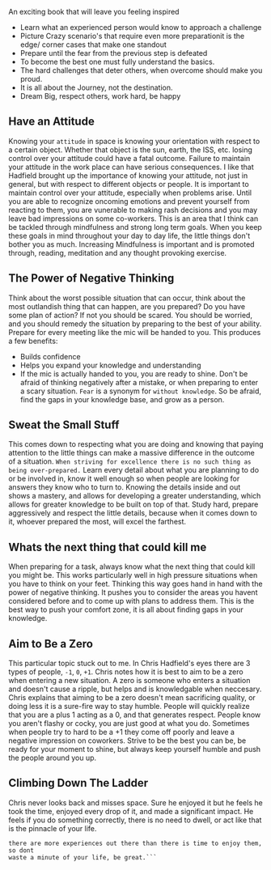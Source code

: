 An exciting book that will leave you feeling inspired

* Learn what an experienced person would know to approach a challenge
* Picture Crazy scenario's that require even more preparationit is the edge/ corner cases that make one standout
* Prepare until the fear from the previous step is defeated
* To become the best one must fully understand the basics.
* The hard challenges that deter others, when overcome should make you proud.
* It is all about the Journey, not the destination.
* Dream Big, respect others, work hard, be happy

## Have an Attitude

Knowing your `attitude` in space is knowing your orientation with respect to
a certain object. Whether that object is the sun, earth, the ISS, etc.
losing control over your attitude could have a fatal outcome. Failure to
maintain your attitude in the work place can have serious consequences.
I like that Hadfield brought up the importance of knowing your attitude,
not just in general, but with respect to different objects or people. It is
important to maintain control over your attitude, especially when problems arise.
Until you are able to recognize oncoming emotions and prevent yourself from
reacting to them, you are vunerable to making rash decisions and you may leave
bad impressions on some co-workers. This is an area that I think can be tackled
through mindfulness and strong long term goals. When you keep these goals in mind
throughout your day to day life, the little things don't bother you as much.
Increasing Mindfulness is important and is promoted through, reading, meditation
and any thought provoking exercise.

## The Power of Negative Thinking

Think about the worst possible situation that can occur, think about the most
outlandish thing that can happen, are you prepared? Do you have some plan of
action? If not you should be scared. You should be worried, and you should
remedy the situation by preparing to the best of your ability. Prepare for
every meeting like the mic will be handed to you. This produces a few
benefits:
* Builds confidence
* Helps you expand your knowledge and understanding
* If the mic is actually handed to you, you are ready to shine.
Don't be afraid of thinking negatively after a mistake, or when preparing to
enter a scary situation. `Fear` is a synonym for `without knowledge`.
So be afraid, find the gaps in your knowledge base, and grow as a person.


## Sweat the Small Stuff

This comes down to respecting what you are doing and knowing that paying attention
to the little things can make a massive difference in the outcome of a situation.
`When striving for excellence there is no such thing as being over-prepared.`
Learn every detail about what you are planning to do or be involved in,
know it well enough so when people are looking for answers they know who to
turn to. Knowing the details inside and out shows a mastery, and allows for
developing a greater understanding, which allows for greater knowledge to be
built on top of that.
Study hard, prepare aggressively and respect the little details,
because when it comes down to it, whoever prepared the most, will excel the
farthest.


## Whats the next thing that could kill me
When preparing for a task, always know what the next thing that could kill you
might be. This works particularly well in high pressure situations when you have
to think on your feet. Thinking this way goes hand in hand with the power
of negative thinking. It pushes you to consider the areas you havent considered
before and to come up with plans to address them. This is the best way to push
your comfort zone, it is all about finding gaps in your knowledge.


## Aim to Be a Zero
This particular topic stuck out to me. In Chris Hadfield's eyes there are 3
types of people, `-1`, `0`, `+1`. Chris notes how it is best to aim to be a zero
when entering a new situation. A zero is someone who enters a situation and
doesn't cause a ripple, but helps and is knowledgable when neccesary. Chris
explains that aiming to be a zero doesn't mean sacrificing quality, or doing less
it is a sure-fire way to stay humble. People will quickly realize that you are
a plus 1 acting as a 0, and that generates respect. People know you aren't
flashy or cocky, you are just good at what you do. Sometimes when people
try to hard to be a +1 they come off poorly and leave a negative impression
on coworkers. Strive to be the best you can be, be ready for your moment to
shine, but always keep yourself humble and push the people around you up.


## Climbing Down The Ladder
Chris never looks back and misses space. Sure he enjoyed it but he feels he
took the time, enjoyed every drop of it, and made a significant impact.
He feels if you do something correctly, there is no need to dwell, or act like
that is the pinnacle of your life.
```It is just another chapter in the story,
there are more experiences out there than there is time to enjoy them, so dont
waste a minute of your life, be great.```
